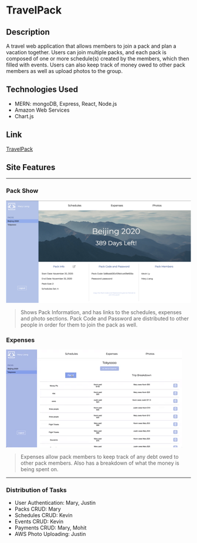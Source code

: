 # TravelPack

## Description

A travel web application that allows members to join a pack and plan a vacation together. Users can join multiple packs, and each pack is composed of one or more schedule(s) created by the members, which then filled with events. Users can also keep track of money owed to other pack members as well as upload photos to the group.

## Technologies Used

* MERN: mongoDB, Express, React, Node.js
* Amazon Web Services
* Chart.js

## Link

[TravelPack](http://travel-pack.herokuapp.com/)

## Site Features

---

### Pack Show
![Pack Show](/readme_media/pack-show.png)

>Shows Pack Information, and has links to the schedules, expenses and photo sections. Pack Code and Password are distributed to other people in order for them to join the pack as well.

### Expenses
![Pack Expenses](/readme_media/expenses.gif)

> Expenses allow pack members to keep track of any debt owed to other pack members. Also has a breakdown of what the money is being spent on.
---

### Distribution of Tasks

* User Authentication: Mary, Justin
* Packs CRUD: Mary
* Schedules CRUD: Kevin
* Events CRUD: Kevin
* Payments CRUD: Mary, Mohit
* AWS Photo Uploading: Justin
